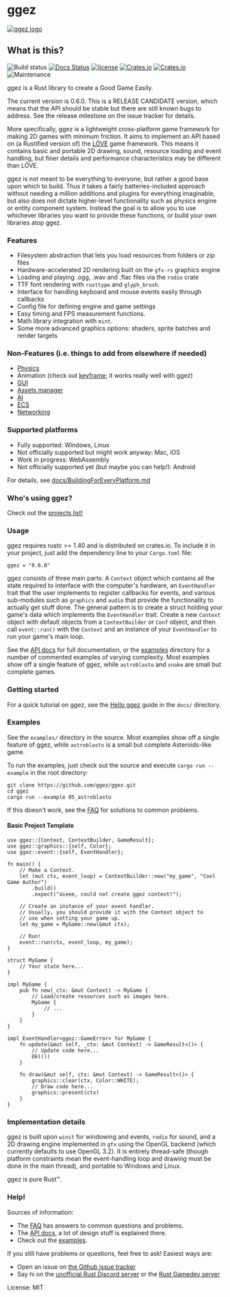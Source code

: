 # ggez

[![ggez logo](docs/ggez-logo-maroon-full.svg)](http://ggez.rs/)

## What is this?

![Build status](https://github.com/ggez/ggez/workflows/CI/badge.svg)
[![Docs Status](https://docs.rs/ggez/badge.svg)](https://docs.rs/ggez)
[![license](https://img.shields.io/badge/license-MIT-blue.svg)](https://github.com/ggez/ggez/blob/master/LICENSE)
[![Crates.io](https://img.shields.io/crates/v/ggez.svg)](https://crates.io/crates/ggez)
[![Crates.io](https://img.shields.io/crates/d/ggez.svg)](https://crates.io/crates/ggez)
![Maintenance](https://img.shields.io/badge/maintenance-actively--maintained-green.svg)

ggez is a Rust library to create a Good Game Easily.

The current version is 0.6.0.  This is a RELEASE CANDIDATE version,
which means that the API should be stable but there are still known bugs
to address.  See the release milestone on the issue tracker for details.

More specifically, ggez is a lightweight cross-platform game framework
for making 2D games with minimum friction.  It aims to implement an
API based on (a Rustified version of) the [LÖVE](https://love2d.org/)
game framework.  This means it contains basic and portable 2D
drawing, sound, resource loading and event handling, but finer details
and performance characteristics may be different than LÖVE.

ggez is not meant to be everything to everyone, but rather a good
base upon which to build.  Thus it takes a fairly
batteries-included approach without needing a million additions
and plugins for everything imaginable, but also does not dictate
higher-level functionality such as physics engine or entity
component system.  Instead the goal is to allow you to use
whichever libraries you want to provide these functions, or build
your own libraries atop ggez.

### Features

* Filesystem abstraction that lets you load resources from folders or zip files
* Hardware-accelerated 2D rendering built on the `gfx-rs` graphics engine
* Loading and playing .ogg, .wav and .flac files via the `rodio` crate
* TTF font rendering with `rusttype` and `glyph_brush`.
* Interface for handling keyboard and mouse events easily through callbacks
* Config file for defining engine and game settings
* Easy timing and FPS measurement functions.
* Math library integration with `mint`.
* Some more advanced graphics options: shaders, sprite batches and render targets

### Non-Features (i.e. things to add from elsewhere if needed)

* [Physics](https://arewegameyet.rs/ecosystem/physics/)
* Animation (check out [keyframe](https://github.com/HannesMann/keyframe); it works really well with ggez)
* [GUI](https://arewegameyet.rs/ecosystem/ui/)
* [Assets manager](https://github.com/a1phyr/assets_manager)
* [AI](https://arewegameyet.rs/ecosystem/ai/)
* [ECS](https://arewegameyet.rs/ecosystem/ecs/)
* [Networking](https://arewegameyet.rs/ecosystem/networking/)

### Supported platforms

 * Fully supported: Windows, Linux
 * Not officially supported but might work anyway: Mac, iOS
 * Work in progress: WebAssembly
 * Not officially supported yet (but maybe you can help!): Android

For details, see [docs/BuildingForEveryPlatform.md](docs/BuildingForEveryPlatform.md)

### Who's using ggez?

Check out the [projects list!](docs/Projects.md)

### Usage

ggez requires rustc >= 1.40 and is distributed on
crates.io. To include it in your project, just add the dependency
line to your `Cargo.toml` file:

```
ggez = "0.6.0"
```

ggez consists of three main parts: A `Context` object which
contains all the state required to interface with the computer's
hardware, an `EventHandler` trait that the user implements to
register callbacks for events, and various sub-modules such as
`graphics` and `audio` that provide the functionality to actually
get stuff done.  The general pattern is to create a struct holding
your game's data which implements the `EventHandler` trait.
Create a new `Context` object with default objects from a `ContextBuilder`
or `Conf` object, and then call `event::run()` with
the `Context` and an instance of your `EventHandler` to run your game's
main loop.

See the [API docs](https://docs.rs/ggez/) for full documentation, or the [examples](/examples) directory for a number of commented examples of varying complexity.  Most examples show off
a single feature of ggez, while `astroblasto` and `snake` are small but complete games.

### Getting started

For a quick tutorial on ggez, see the [Hello ggez](https://github.com/ggez/ggez/blob/master/docs/guides/HelloGgez.md) guide in the `docs/` directory.

### Examples

See the `examples/` directory in the source.  Most examples show off
a single feature of ggez, while `astroblasto` is a small  but
complete Asteroids-like game.

To run the examples, just check out the source and execute `cargo run --example`
in the root directory:

```
git clone https://github.com/ggez/ggez.git
cd ggez
cargo run --example 05_astroblasto
```

If this doesn't work, see the
[FAQ](https://github.com/ggez/ggez/blob/master/docs/FAQ.md) for solutions
to common problems.

#### Basic Project Template

```rust,no_run
use ggez::{Context, ContextBuilder, GameResult};
use ggez::graphics::{self, Color};
use ggez::event::{self, EventHandler};

fn main() {
    // Make a Context.
    let (mut ctx, event_loop) = ContextBuilder::new("my_game", "Cool Game Author")
        .build()
        .expect("aieee, could not create ggez context!");

    // Create an instance of your event handler.
    // Usually, you should provide it with the Context object to
    // use when setting your game up.
    let my_game = MyGame::new(&mut ctx);

    // Run!
    event::run(ctx, event_loop, my_game);
}

struct MyGame {
    // Your state here...
}

impl MyGame {
    pub fn new(_ctx: &mut Context) -> MyGame {
        // Load/create resources such as images here.
        MyGame {
            // ...
        }
    }
}

impl EventHandler<ggez::GameError> for MyGame {
    fn update(&mut self, _ctx: &mut Context) -> GameResult<()> {
        // Update code here...
        Ok(())
    }

    fn draw(&mut self, ctx: &mut Context) -> GameResult<()> {
        graphics::clear(ctx, Color::WHITE);
        // Draw code here...
        graphics::present(ctx)
    }
}
```

### Implementation details

ggez is built upon `winit` for windowing and events, `rodio` for
sound, and a 2D drawing engine implemented in `gfx` using the OpenGL
backend (which currently defaults to use OpenGL 3.2).  It is entirely
thread-safe (though platform constraints mean the event-handling loop
and drawing must be done in the main thread), and portable to Windows
and Linux.

ggez is pure Rust™.

### Help!

Sources of information:

 * The [FAQ](https://github.com/ggez/ggez/blob/master/docs/FAQ.md) has answers to common questions and problems.
 * The [API docs](https://docs.rs/ggez/), a lot of design stuff is explained there.
 * Check out the [examples](https://github.com/ggez/ggez/tree/master/examples).

 If you still have problems or questions, feel free to ask!  Easiest ways are:

 * Open an issue on [the Github issue tracker](https://github.com/ggez/ggez/issues)
 * Say hi on the [unofficial Rust Discord server](http://bit.ly/rust-community) or the [Rust Gamedev server](https://discord.gg/yNtPTb2)

License: MIT
